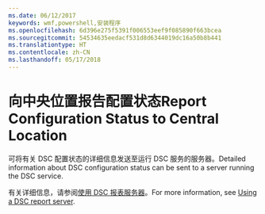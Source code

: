 ```yaml
---
ms.date: 06/12/2017
keywords: wmf,powershell,安装程序
ms.openlocfilehash: 6d396e275f5391f006553eef9f085890f663bcea
ms.sourcegitcommit: 54534635eedacf531d8d6344019dc16a50b8b441
ms.translationtype: HT
ms.contentlocale: zh-CN
ms.lasthandoff: 05/17/2018
---
```

# <a name="report-configuration-status-to-central-location"></a><span data-ttu-id="a6911-102">向中央位置报告配置状态</span><span class="sxs-lookup"><span data-stu-id="a6911-102">Report Configuration Status to Central Location</span></span>

<span data-ttu-id="a6911-103">可将有关 DSC 配置状态的详细信息发送至运行 DSC 服务的服务器。</span><span class="sxs-lookup"><span data-stu-id="a6911-103">Detailed information about DSC configuration status can be sent to a server running the DSC service.</span></span>

<span data-ttu-id="a6911-104">有关详细信息，请参阅[使用 DSC 报表服务器](https://msdn.microsoft.com/powershell/dsc/reportserver)。</span><span class="sxs-lookup"><span data-stu-id="a6911-104">For more information, see [Using a DSC report server](https://msdn.microsoft.com/powershell/dsc/reportserver).</span></span>
